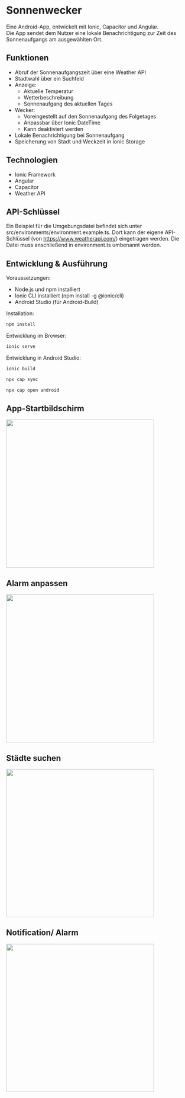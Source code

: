 # Sonnenwecker

Eine Android-App, entwickelt mit Ionic, Capacitor und Angular.  
Die App sendet dem Nutzer eine lokale Benachrichtigung zur Zeit des Sonnenaufgangs am ausgewählten Ort.

## Funktionen

- Abruf der Sonnenaufgangszeit über eine Weather API
- Stadtwahl über ein Suchfeld
- Anzeige:
  - Aktuelle Temperatur
  - Wetterbeschreibung
  - Sonnenaufgang des aktuellen Tages
- Wecker:
  - Voreingestellt auf den Sonnenaufgang des Folgetages
  - Anpassbar über Ionic DateTime
  - Kann deaktiviert werden
- Lokale Benachrichtigung bei Sonnenaufgang
- Speicherung von Stadt und Weckzeit in Ionic Storage

## Technologien

- Ionic Framework
- Angular
- Capacitor 
- Weather API

## API-Schlüssel

Ein Beispiel für die Umgebungsdatei befindet sich unter src/environments/environment.example.ts. Dort kann der eigene API-Schlüssel (von https://www.weatherapi.com/) eingetragen werden. Die Datei muss anschließend in environment.ts umbenannt werden.


## Entwicklung & Ausführung

Voraussetzungen:
- Node.js und npm installiert
- Ionic CLI installiert (npm install -g @ionic/cli)
- Android Studio (für Android-Build)


Installation:
 ```bash
npm install
```
Entwicklung im Browser:
 ```bash
ionic serve
```
Entwicklung in Android Studio:
 ```bash
ionic build

npx cap sync

npx cap open android
```



## App-Startbildschirm
<img src="resources/screenshots/stuttgart.jpeg"  width="400"/>

## Alarm anpassen
<img src="resources/screenshots/changeAlarm.jpeg"  width="400"/>

## Städte suchen
<img src="resources/screenshots/quebec.jpeg"  width="400"/>

## Notification/ Alarm

<img src="resources/screenshots/notification.JPG"  width="400"/>
